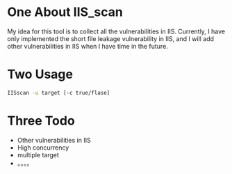 # One About IIS_scan

My idea for this tool is to collect all the vulnerabilities in IIS. Currently, I have only implemented the short file leakage vulnerability in IIS, and I will add other vulnerabilities in IIS when I have time in the future.

# Two Usage

```bash
IISscan -u target [-c true/flase]
```

# Three Todo

- Other vulnerabilities in IIS
- High concurrency
- multiple target
- 。。。。
